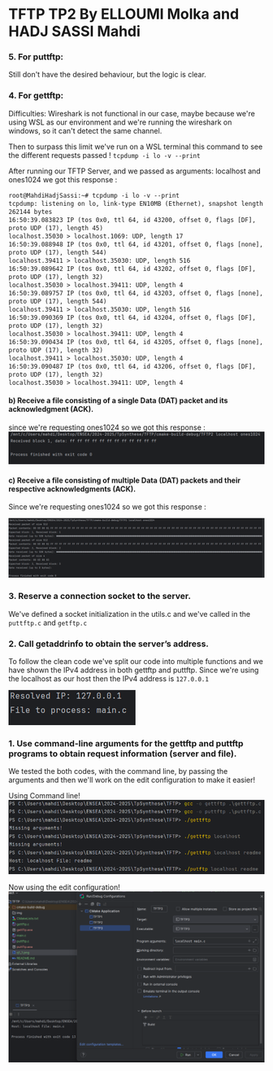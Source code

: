 # TFTP TP2 By ELLOUMI Molka and HADJ SASSI Mahdi
### 5. For puttftp:
Still don't have the desired behaviour, but the logic is clear. 


### 4. For gettftp:
Difficulties: Wireshark is not functional in our case, maybe because
we're using WSL as our environment and we're running the wireshark on
windows, so it can't detect the same channel.

Then to surpass this limit we've run on a WSL terminal this command to see
the different requests passed !
``tcpdump -i lo -v --print``

After running our TFTP Server, and we passed as arguments: localhost and
ones1024 we got this response :
```
root@MahdiHadjSassi:~# tcpdump -i lo -v --print
tcpdump: listening on lo, link-type EN10MB (Ethernet), snapshot length 262144 bytes
16:50:39.083823 IP (tos 0x0, ttl 64, id 43200, offset 0, flags [DF], proto UDP (17), length 45)
localhost.35030 > localhost.1069: UDP, length 17
16:50:39.088948 IP (tos 0x0, ttl 64, id 43201, offset 0, flags [none], proto UDP (17), length 544)
localhost.39411 > localhost.35030: UDP, length 516
16:50:39.089642 IP (tos 0x0, ttl 64, id 43202, offset 0, flags [DF], proto UDP (17), length 32)
localhost.35030 > localhost.39411: UDP, length 4
16:50:39.089757 IP (tos 0x0, ttl 64, id 43203, offset 0, flags [none], proto UDP (17), length 544)
localhost.39411 > localhost.35030: UDP, length 516
16:50:39.090369 IP (tos 0x0, ttl 64, id 43204, offset 0, flags [DF], proto UDP (17), length 32)
localhost.35030 > localhost.39411: UDP, length 4
16:50:39.090434 IP (tos 0x0, ttl 64, id 43205, offset 0, flags [none], proto UDP (17), length 32)
localhost.39411 > localhost.35030: UDP, length 4
16:50:39.090487 IP (tos 0x0, ttl 64, id 43206, offset 0, flags [DF], proto UDP (17), length 32)
localhost.35030 > localhost.39411: UDP, length 4
```

#### b) Receive a file consisting of a single Data (DAT) packet and its acknowledgment (ACK).
since we're requesting ones1024 so we got this response : 
![img.png](img/q4_b.png)

#### c) Receive a file consisting of multiple Data (DAT) packets and their respective acknowledgments (ACK).
Since we're requesting ones1024 so we got this response :

![img.png](img/q4_c.png)


### 3. Reserve a connection socket to the server.
We've defined a socket initialization in the utils.c and we've called in the ``puttftp.c`` and ``getftp.c``


### 2. Call getaddrinfo to obtain the server’s address.
To follow the clean code we've split our code into multiple functions
and we have shown the IPv4 address in both gettftp and puttftp.
Since we're using the localhost as our host then the IPv4 address is ```127.0.0.1```

![img.png](img/q2.png)


### 1. Use command-line arguments for the gettftp and puttftp programs to obtain request information (server and file).

We tested the both codes, with the command line, by passing the arguments and then
we'll work on the edit configuration to make it easier!

Using Command line! 
![q1_1.png](img/q1_1.png)

Now using the edit configuration! 
![img.png](img/q1_2.png)

